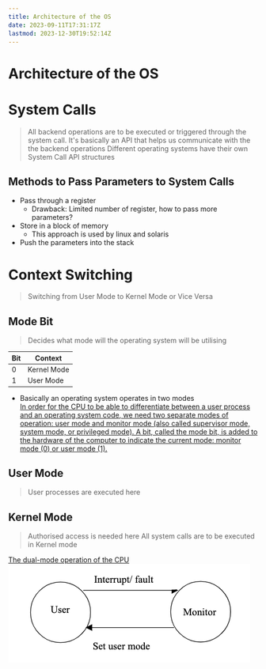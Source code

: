 ```yaml
---
title: Architecture of the OS
date: 2023-09-11T17:31:17Z
lastmod: 2023-12-30T19:52:14Z
---
```


# Architecture of the OS

# System Calls

> All backend operations are to be executed or triggered through the system call.
> It's basically an API that helps us communicate with the the backend operations
> Different operating systems have their own System Call API structures

## Methods to Pass Parameters to System Calls

- Pass through a register
  - Drawback: Limited number of register, how to pass more parameters?
- Store in a block of memory
  - This approach is used by linux and solaris
- Push the parameters into the stack

# Context Switching

> Switching from User Mode to Kernel Mode or Vice Versa

## Mode Bit

> Decides what mode will the operating system will be utilising

|Bit|Context|
| -----| -------------|
|0|Kernel Mode|
|1|User Mode|

- Basically an operating system operates in two modes  
  [In order for the CPU to be able to differentiate between a user process and an operating system code, we need two separate modes of operation: user mode and monitor mode (also called supervisor mode, system mode, or privileged mode). A bit, called the mode bit, is added to the hardware of the computer to indicate the current mode: monitor mode (0) or user mode (1).](assets/Operating%20Systems%20-%20CS604%20Handouts-20230917173807-mvuhx4l.pdf?p=8)

## User Mode

> User processes are executed here

## Kernel Mode

> Authorised access is needed here
> All system calls are to be executed in Kernel mode

[The dual-mode operation of the CPU](assets/Operating%20Systems%20-%20CS604%20Handouts-20230917173807-mvuhx4l.pdf?p=8)  
​![](assets/Operating%20Systems%20-%20CS604%20Handouts-P8-20230929110224-20230929110224-nxkajk4.png)​
